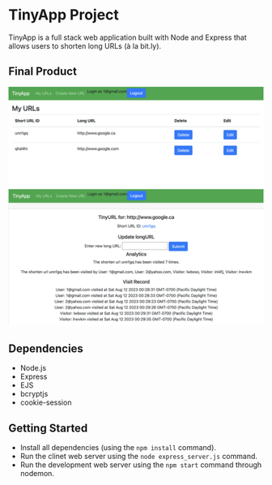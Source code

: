 # TinyApp Project

TinyApp is a full stack web application built with Node and Express that allows users to shorten long URLs (à la bit.ly).

## Final Product

!["screenshot of /urls page"](https://github.com/dfhou29/tinyapp/blob/main/docs/showUrls.png?raw=true)
!["screenshot of url edit page"](https://github.com/dfhou29/tinyapp/blob/main/docs/editUrls.png?raw=true)

## Dependencies

- Node.js
- Express
- EJS
- bcryptjs
- cookie-session

## Getting Started

- Install all dependencies (using the `npm install` command).
- Run the clinet web server using the `node express_server.js` command.
- Run the development web server using the `npm start` command through nodemon.
